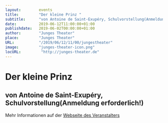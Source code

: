 ```yaml
---
layout:        events
title:         "Der kleine Prinz "
subtitle:      "von Antoine de Saint-Exupéry, Schulvorstellung(Anmeldung erforderlich!)"
date:          2019-06-12T11:00:00+01:00
publishdate:   2019-06-02T00:00:00+01:00
author:        "Junges Theater"
place:         "Junges Theater"
URL:           "/2019/06/12/11/00/jungestheater"
image:         "junges-theater-icon.png"
locURL:         "http://junges-theater.de"
---
```


Der kleine Prinz 
===========

von Antoine de Saint-Exupéry, Schulvorstellung(Anmeldung erforderlich!)
-----------



Mehr Informationen auf der [Webseite des Veranstalters](http://www.junges-theater.de/content/index.php?id=614)
